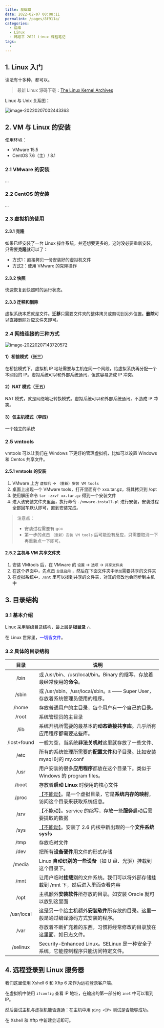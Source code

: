 ```yaml
---
title: 基础篇
date: 2022-02-07 00:08:11
permalink: /pages/8f911a/
categories:
  - 运维
  - Linux
  - 韩顺平 2021 Linux 课程笔记
tags:
  - 
---
```

## 1. Linux 入门

读法有十多种，都可以。

> 最新 Linux 源码下载：[The Linux Kernel Archives](https://www.kernel.org/)

Linux 与 Unix 关系图：

![image-20220207002443363](https://notebook-img-1304596351.cos.ap-beijing.myqcloud.com/img/image-20220207002443363.png)

## 2. VM 与 Linux 的安装

使用环境：

+ VMware 15.5
+ CentOS 7.6（主）/ 8.1

### 2.1 VMware 的安装

...

### 2.2 CentOS 的安装

...

### 2.3 虚拟机的使用

#### 2.3.1 克隆

如果已经安装了一台 Linux 操作系统，并还想要更多的，这时没必要重新安装，只需要**克隆**就可以了：

+ 方式1：直接拷贝一份安装好的虚拟机文件
+ 方式2：使用 VMware 的克隆操作

#### 2.3.2 快照

快速恢复到快照时的运行状态。

#### 2.3.3 迁移和删除

虚拟系统本质就是文件。**迁移**只需要文件夹的整体拷贝或剪切到另外位置。**删除**可以直接删除对应文件夹即可。

### 2.4 网络连接的三种方式

![image-20220207143720572](https://notebook-img-1304596351.cos.ap-beijing.myqcloud.com/img/image-20220207143720572.png)

#### 1）桥接模式（张三）

在桥接模式下，虚拟机 IP 地址需要与主机在同一个网段，给虚拟系统再分配一个本网段的 IP。虚拟系统可以和外部系统通讯，但这容易造成 IP 冲突。

#### 2）NAT 模式（王五）

NAT 模式，就是网络地址转换模式。虚拟系统可以和外部系统通讯，不造成 IP 冲突。

#### 3）仅主机模式（李四）

一个独立的系统

### 2.5 vmtools

vmtools 可以让我们在 Windows 下更好的管理虚拟机，比如可以设置 Windows 和 Centos 共享文件。

#### 2.5.1 vmtools 的安装

1. VMware 上方 `虚拟机` -> `（重新）安装 VM tools`
2. 桌面上出现一个 VMware tools，打开里面有个 xxx.tar.gz，将其拷贝到 /opt
3. 使用解压命令 `tar -zxvf xx.tar.gz` 得到一个安装文件
4. 进入该安装文件夹里面，执行命令 `./vmware-install.pl` 进行安装，安装过程全部回车默认即可，直到安装完成。

> 注意点：
>
> + 安装过程需要有 gcc
> + 第一步的点击 `（重新）安装 VM tools` 后可能没有反应，只需要取消一下再重新点一下即可。

#### 2.5.2 主机与 VM 共享文件夹

1. 安装 VMtools 后，在 VMware 的 `设置` -> `选项` -> `共享文件夹` 
2. 在这个界面中，先点击 `总是启用` ，然后在下面文件夹中`添加`需要共享的文件夹
3. 在虚拟系统中，`/mnt` 里可以找到共享的文件夹，对其的修改也会同步到主机中

## 3. 目录结构

### 3.1 基本介绍

Linux 采用层级目录结构，最上层是**根目录** `/`。

在 Linux 世界里，<font color=blue>一切皆文件</font>。

### 3.2 具体的目录结构

|    目录     | 说明                                                         |
| :---------: | ------------------------------------------------------------ |
|    /bin     | 或 /usr/bin、/usr/local/bin。Binary 的缩写，存放着最经常使用的**命令**。 |
|    /sbin    | 或 /usr/sbin、/usr/local/sbin。s —— Super User，存放着系统管理员使用的程序。 |
|    /home    | 存放普通用户的主目录，每个用户有一个自己的目录。             |
|    /root    | 系统管理员的主目录                                           |
|    /lib     | 系统开机所需要的最基本的**动态链接共享库**。几乎所有应用程序都需要这些库。 |
| /lost+found | 一般为空，当系统**非法关机时**这里就存放了一些文件、         |
|    /etc     | 所有的系统管理所需要的**配置文件**和子目录。比如安装 mysql 时的 my.conf |
|    /usr     | 用户安装的很多**应用程序**都放在这个目录下。类似于 Windows 的 program files。 |
|    /boot    | 存放着**启动 Linux** 时使用的核心文件                        |
|    /proc    | <u>【不能动】</u>。是一个虚拟目录，它是**系统内存的映射**，访问这个目录来获取系统信息。 |
|    /srv     | <u>【不能动】</u>。service 的缩写，存放一些**服务**启动后需要提取的数据 |
|    /sys     | <u>【不能动】</u>。安装了 2.6 内核中新出现的一个**文件系统 sysfs** |
|    /tmp     | 存放临时文件                                                 |
|    /dev     | 把所有**设备硬件**用文件的形式存储                           |
|   /media    | Linux **自动识别的一些设备**（如 U 盘、光驱）挂载到这个目录下。 |
|    /mnt     | 让用户临时**挂载**别的文件系统。我们可以将外部存储挂载到 /mnt 下，然后进入里面查看内容 |
|    /opt     | 主机额外**安装软件**所存放的目录。如安装 Oracle 就可以放到这里面 |
| /usr/local  | 这是另一个给主机额外**安装软件**所存放的目录。这里一般是通过编译源码方式安装的程序。 |
|    /var     | 存放着不断扩充着的东西，习惯将经常修改的目录放在这里面，如日志文件。 |
|  /selinux   | Security-Enhanced Linux。SELinux 是一种安全子系统，它能控制程序只能访问特定文件。 |

## 4. 远程登录到 Linux 服务器

我们这里使用 Xshell 6 和 Xftp 6 来作为远程登录客户端。

在虚拟机中使用 `ifconfig` 查看 IP 地址，在输出的第一部分的 `inet` 中可以看到 IP。

然后尝试主机与虚拟机能否连通：在主机中用 `ping <IP>` 测试是否能够成功。

 在 Xshell 和 Xftp 中新建会话即可。

 